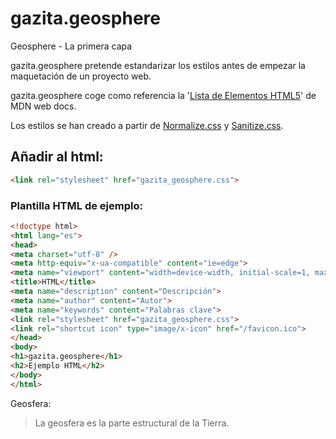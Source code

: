 # gazita.geosphere
Geosphere - La primera capa

gazita.geosphere pretende estandarizar los estilos antes de empezar la maquetación de un proyecto web.

gazita.geosphere coge como referencia la '[Lista de Elementos HTML5](https://developer.mozilla.org/es/docs/HTML/HTML5/HTML5_lista_elementos "Elementos HTML5")' de MDN web docs.

Los estilos se han creado a partir de [Normalize.css](http://necolas.github.io/normalize.css/ "Normalize.css") y [Sanitize.css](https://csstools.github.io/sanitize.css/ "Sanitize.css").


## Añadir al html:
```html
<link rel="stylesheet" href="gazita_geosphere.css">
```

### Plantilla HTML de ejemplo:
```html
<!doctype html>
<html lang="es">
<head>
<meta charset="utf-8" />
<meta http-equiv="x-ua-compatible" content="ie=edge">
<meta name="viewport" content="width=device-width, initial-scale=1, maximum-scale=1, user-scalable=0" />
<title>HTML</title>
<meta name="description" content="Descripción">
<meta name="author" content="Autor">
<meta name="keywords" content="Palabras clave">
<link rel="stylesheet" href="gazita_geosphere.css">
<link rel="shortcut icon" type="image/x-icon" href="/favicon.ico">
</head>
<body>
<h1>gazita.geosphere</h1>
<h2>Ejemplo HTML</h2>
</body>
</html>
```

Geosfera: 
> La geosfera es la parte estructural de la Tierra.
